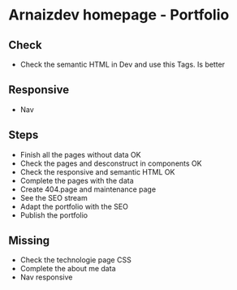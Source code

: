 # Arnaizdev homepage - Portfolio

## Check

- Check the semantic HTML in Dev and use this Tags. Is better

## Responsive

- Nav

## Steps

- Finish all the pages without data OK
- Check the pages and desconstruct in components OK
- Check the responsive and semantic HTML OK
- Complete the pages with the data
- Create 404.page and maintenance page
- See the SEO stream
- Adapt the portfolio with the SEO
- Publish the portfolio

## Missing

- Check the technologie page CSS
- Complete the about me data
- Nav responsive
